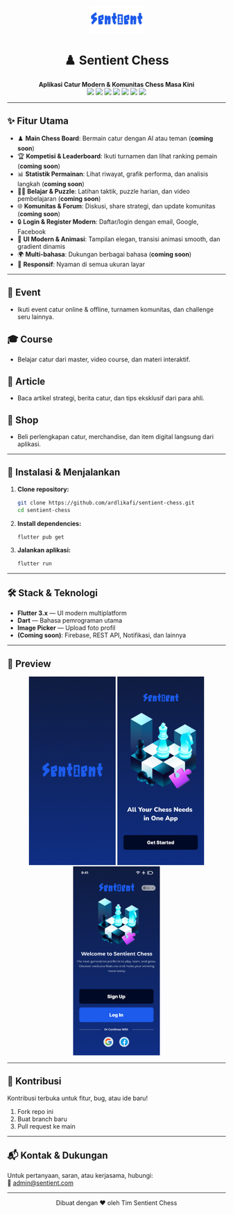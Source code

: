 <p align="center">
  <img src="assets/images/img_logo.png" height="64" alt="Sentient Chess Logo" />
</p>
<h1 align="center">♟️ Sentient Chess</h1>
<p align="center">
  <b>Aplikasi Catur Modern & Komunitas Chess Masa Kini</b><br>
  <img src="https://img.shields.io/badge/Flutter-3.x-blue?logo=flutter">
  <img src="https://img.shields.io/badge/Platform-Android%20%7C%20iOS-green?logo=android&logoColor=white">
  <img src="https://img.shields.io/badge/Status-Beta-orange">
  <img src="https://img.shields.io/badge/Event-coming%20soon-lightgrey">
  <img src="https://img.shields.io/badge/Course-coming%20soon-lightgrey">
  <img src="https://img.shields.io/badge/Article-coming%20soon-lightgrey">
  <img src="https://img.shields.io/badge/Shop-coming%20soon-lightgrey">
</p>

---

## ✨ Fitur Utama

- ♟️ **Main Chess Board**: Bermain catur dengan AI atau teman (**coming soon**)
- 🏆 **Kompetisi & Leaderboard**: Ikuti turnamen dan lihat ranking pemain (**coming soon**)
- 📊 **Statistik Permainan**: Lihat riwayat, grafik performa, dan analisis langkah (**coming soon**)
- 🧑‍🎓 **Belajar & Puzzle**: Latihan taktik, puzzle harian, dan video pembelajaran (**coming soon**)
- 🌐 **Komunitas & Forum**: Diskusi, share strategi, dan update komunitas (**coming soon**)
- 🔒 **Login & Register Modern**: Daftar/login dengan email, Google, Facebook
- 🎨 **UI Modern & Animasi**: Tampilan elegan, transisi animasi smooth, dan gradient dinamis
- 🌍 **Multi-bahasa**: Dukungan berbagai bahasa (**coming soon**)
- 📱 **Responsif**: Nyaman di semua ukuran layar

---

## 📅 Event 
- Ikuti event catur online & offline, turnamen komunitas, dan challenge seru lainnya.

## 🎓 Course 
- Belajar catur dari master, video course, dan materi interaktif.

## 📰 Article 
- Baca artikel strategi, berita catur, dan tips eksklusif dari para ahli.

## 🛒 Shop 
- Beli perlengkapan catur, merchandise, dan item digital langsung dari aplikasi.

---

## 🚀 Instalasi & Menjalankan

1. **Clone repository:**
   ```bash
   git clone https://github.com/ardlikafi/sentient-chess.git
   cd sentient-chess
   ```
2. **Install dependencies:**
   ```bash
   flutter pub get
   ```
3. **Jalankan aplikasi:**
   ```bash
   flutter run
   ```

---

## 🛠️ Stack & Teknologi

- **Flutter 3.x** — UI modern multiplatform
- **Dart** — Bahasa pemrograman utama
- **Image Picker** — Upload foto profil
- **(Coming soon)**: Firebase, REST API, Notifikasi, dan lainnya

---

## 📸 Preview

<p align="center">
  <img src="assets/screenshots/splash.png" width="200"/>
  <img src="assets/screenshots/cta.png" width="200"/>
  <img src="assets/screenshots/welcome.png" width="200"/>
  <!-- Tambahkan screenshot lain jika ada -->
</p>

---

## 🤝 Kontribusi

Kontribusi terbuka untuk fitur, bug, atau ide baru!  
1. Fork repo ini  
2. Buat branch baru  
3. Pull request ke main

---

## 📬 Kontak & Dukungan

Untuk pertanyaan, saran, atau kerjasama, hubungi:  
📧 admin@sentient.com

---

<p align="center">
  Dibuat dengan ❤️ oleh Tim Sentient Chess
</p>
